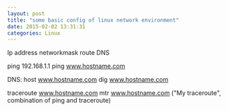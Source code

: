 ```yaml
---
layout: post
title: "some basic config of linux network environment"
date: 2015-02-02 13:31:31
categories: Linux
---
```


 Ip address
 networkmask
 route
 DNS

ping 192.168.1.1
ping www.hostname.com

DNS:
host www.hostname.com
dig www.hostname.com

traceroute www.hostname.com
mtr www.hostname.com ("My traceroute", combination of ping and traceroute)

